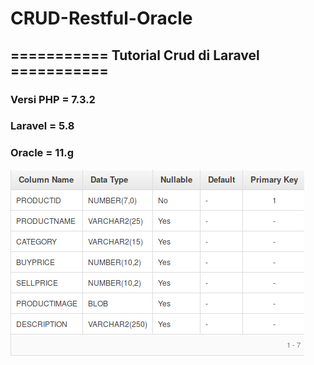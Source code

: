 # CRUD-Restful-Oracle


## =========== Tutorial Crud di Laravel ===========

### Versi PHP = 7.3.2
### Laravel = 5.8
### Oracle = 11.g
![gambar db](https://github.com/residwi/CRUD-Restful-Oracle/blob/master/oracle-crud/storage/db.png)

